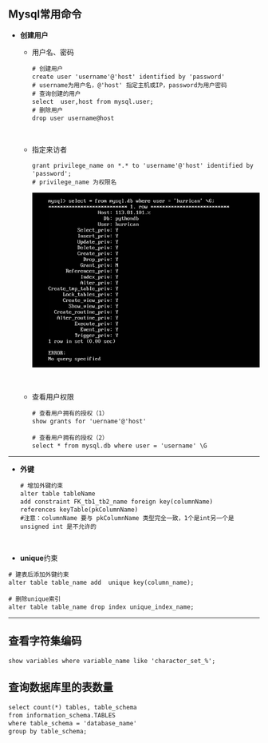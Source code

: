 ## Mysql常用命令



+ **创建用户**

  + 用户名、密码

    ```mysql
    # 创建用户
    create user 'username'@'host' identified by 'password'
    # username为用户名，@'host' 指定主机或IP，password为用户密码
    # 查询创建的用户
    select  user,host from mysql.user;
    # 删除用户
    drop user username@host
    ```

    ​

  + 指定来访者

    ```mysql
    grant privilege_name on *.* to 'username'@'host' identified by 'password';
    # privilege_name 为权限名
    ```

    ![privileges](https://github.com/HurricanGod/Home/blob/master/mysql/img/mysql-user-privileges.png)

    ​

  + 查看用户权限

    ```mysql
    # 查看用户拥有的授权（1）
    show grants for 'uername'@'host'

    # 查看用户拥有的授权（2）
    select * from mysql.db where user = 'username' \G
    ```


-----

+ **外键**

  ```mysql
  # 增加外键约束
  alter table tableName 
  add constraint FK_tb1_tb2_name foreign key(columnName)  
  references keyTable(pkColumnName)
  #注意：columnName 要与 pkColumnName 类型完全一致，1个是int另一个是unsigned int 是不允许的
  ```

  ​


+ **unique**约束
```mysql
# 建表后添加外键约束
alter table table_name add  unique key(column_name);

# 删除unique索引
alter table table_name drop index unique_index_name;
```


----

## <a name="character_code">查看字符集编码</a>



```mysql
show variables where variable_name like 'character_set_%';
```

## 查询数据库里的表数量
```mysql
select count(*) tables, table_schema 
from information_schema.TABLES 
where table_schema = 'database_name' 
group by table_schema;
```

